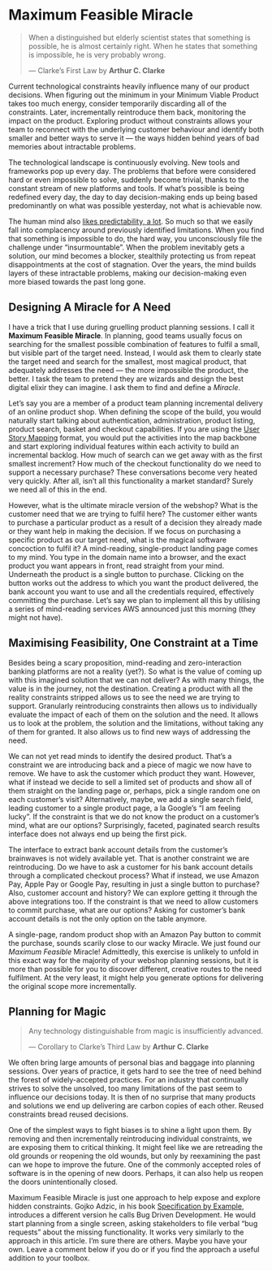 # Maximum Feasible Miracle

> When a distinguished but elderly scientist states that something is possible,
> he is almost certainly right. When he states that something is impossible, he
> is very probably wrong.
>
> — Clarke’s First Law by **Arthur C. Clarke**

Current technological constraints heavily influence many of our product
decisions. When figuring out the minimum in your Minimum Viable Product takes
too much energy, consider temporarily discarding all of the constraints. Later,
incrementally reintroduce them back, monitoring the impact on the product.
Exploring product without constraints allows your team to reconnect with the
underlying customer behaviour and identify both smaller and better ways to
serve it — the ways hidden behind years of bad memories about intractable
problems.

The technological landscape is continuously evolving. New tools and frameworks
pop up every day. The problems that before were considered hard or even
impossible to solve, suddenly become trivial, thanks to the constant stream of
new platforms and tools. If what’s possible is being redefined every day, the
day to day decision-making ends up being based predominantly on what was
possible yesterday, not what is achievable now.

The human mind also [likes predictability, a
lot](/posts/2016/1/innovation-slider). So much so that we easily fall into
complacency around previously identified limitations. When you find that
something is impossible to do, the hard way, you unconsciously file the
challenge under “insurmountable”. When the problem inevitably gets a solution,
our mind becomes a blocker, stealthily protecting us from repeat
disappointments at the cost of stagnation. Over the years, the mind builds
layers of these intractable problems, making our decision-making even more
biased towards the past long gone.

## Designing A Miracle for A Need

I have a trick that I use during gruelling product planning sessions. I call it
**Maximum Feasible Miracle**. In planning, good teams usually focus on
searching for the smallest possible combination of features to fulfil a small,
but visible part of the target need. Instead, I would ask them to clearly state
the target need and search for the smallest, most magical product, that
adequately addresses the need — the more impossible the product, the better. I
task the team to pretend they are wizards and design the best digital elixir
they can imagine. I ask them to find and define a _Miracle_.

Let’s say you are a member of a product team planning incremental delivery of
an online product shop. When defining the scope of the build, you would
naturally start talking about authentication, administration, product listing,
product search, basket and checkout capabilities. If you are using the [User
Story Mapping](https://www.jpattonassociates.com/user-story-mapping/) format,
you would put the activities into the map backbone and start exploring
individual features within each activity to build an incremental backlog. How
much of search can we get away with as the first smallest increment? How much
of the checkout functionality do we need to support a necessary purchase? These
conversations become very heated very quickly. After all, isn’t all this
functionality a market standard? Surely we need all of this in the end.

However, what is the ultimate miracle version of the webshop? What is the
customer need that we are trying to fulfil here? The customer either wants to
purchase a particular product as a result of a decision they already made or
they want help in making the decision. If we focus on purchasing a specific
product as our target need, what is the magical software concoction to fulfil
it? A mind-reading, single-product landing page comes to my mind. You type in
the domain name into a browser, and the exact product you want appears in
front, read straight from your mind. Underneath the product is a single button
to purchase. Clicking on the button works out the address to which you want the
product delivered, the bank account you want to use and all the credentials
required, effectively committing the purchase. Let’s say we plan to implement
all this by utilising a series of mind-reading services AWS announced just this
morning (they might not have).

## Maximising Feasibility, One Constraint at a Time

Besides being a scary proposition, mind-reading and zero-interaction banking
platforms are not a reality (yet?). So what is the value of coming up with this
imagined solution that we can not deliver? As with many things, the value is in
the journey, not the destination. Creating a product with all the reality
constraints stripped allows us to see the need we are trying to support.
Granularly reintroducing constraints then allows us to individually evaluate
the impact of each of them on the solution and the need. It allows us to look
at the problem, the solution and the limitations, without taking any of them
for granted. It also allows us to find new ways of addressing the need.

We can not yet read minds to identify the desired product. That’s a constraint
we are introducing back and a piece of magic we now have to remove. We have to
ask the customer which product they want. However, what if instead we decide to
sell a limited set of products and show all of them straight on the landing
page or, perhaps, pick a single random one on each customer’s visit?
Alternatively, maybe, we add a single search field, leading customer to a
single product page, a la Google’s “I am feeling lucky”. If the constraint is
that we do not know the product on a customer’s mind, what are our options?
Surprisingly, faceted, paginated search results interface does not always end
up being the first pick.

The interface to extract bank account details from the customer’s brainwaves is
not widely available yet. That is another constraint we are reintroducing. Do
we have to ask a customer for his bank account details through a complicated
checkout process? What if instead, we use Amazon Pay, Apple Pay or Google Pay,
resulting in just a single button to purchase? Also, customer account and
history? We can explore getting it through the above integrations too. If the
constraint is that we need to allow customers to commit purchase, what are our
options? Asking for customer’s bank account details is not the only option on
the table anymore.

A single-page, random product shop with an Amazon Pay button to commit the
purchase, sounds scarily close to our wacky Miracle. We just found our _Maximum
Feasible_ Miracle! Admittedly, this exercise is unlikely to unfold in this
exact way for the majority of your webshop planning sessions, but it is more
than possible for you to discover different, creative routes to the need
fulfilment. At the very least, it might help you generate options for
delivering the original scope more incrementally.

## Planning for Magic

> Any technology distinguishable from magic is insufficiently advanced.
>
> — Corollary to Clarke’s Third Law by **Arthur C. Clarke**

We often bring large amounts of personal bias and baggage into planning
sessions. Over years of practice, it gets hard to see the tree of need behind
the forest of widely-accepted practices. For an industry that continually
strives to solve the unsolved, too many limitations of the past seem to
influence our decisions today. It is then of no surprise that many products and
solutions we end up delivering are carbon copies of each other. Reused
constraints bread reused decisions.

One of the simplest ways to fight biases is to shine a light upon them. By
removing and then incrementally reintroducing individual constraints, we are
exposing them to critical thinking. It might feel like we are retreading the
old grounds or reopening the old wounds, but only by reexamining the past can
we hope to improve the future. One of the commonly accepted roles of software
is in the opening of new doors. Perhaps, it can also help us reopen the doors
unintentionally closed.

Maximum Feasible Miracle is just one approach to help expose and explore hidden
constraints. Gojko Adzic, in his book [Specification by
Example](https://gojko.net/books/specification-by-example/), introduces a
different version he calls Bug Driven Development. He would start planning from
a single screen, asking stakeholders to file verbal “bug requests” about the
missing functionality. It works very similarly to the approach in this article.
I’m sure there are others. Maybe you have your own. Leave a comment below if
you do or if you find the approach a useful addition to your toolbox.
